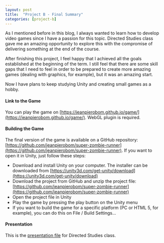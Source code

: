 ```yaml
---
layout: post
title:  "Project B - Final Summary"
categories: [project-b]
---
```


As I mentioned before in this blog, I always wanted to learn how to develop video games since I have a passion for this topic. Directed Studies class gave me an amazing opportunity to explore this with the compromise of delivering something at the end of the course.

After finishing this project, I feel happy that I achieved all the goals established at the beginning of the term. I still feel that there are some skill gaps that I need to feel in order to be prepared to create more amazing games (dealing with graphics, for example), but it was an amazing start.

Now I have plans to keep studying Unity and creating small games as a hobby.

#### Link to the Game

You can play the game on [https://jeanpierobom.github.io/game/](https://jeanpierobom.github.io/game/). WebGL plugin is required.

#### Building the Game

The final version of the game is available on a GitHub repository: [https://github.com/jeanpierobom/super-zombie-runner](https://github.com/jeanpierobom/super-zombie-runner). If you want to open it in Unity, just follow these steps:

- Download and install Unity on your computer. The installer can be downloaded from [https://unity3d.com/get-unity/download](https://unity3d.com/get-unity/download)
- Download the project from GitHub and unzip the project file: [https://github.com/jeanpierobom/super-zombie-runner](https://github.com/jeanpierobom/super-zombie-runner)
- Open the project file in Unity
- Play the game by pressing the play button on the Unity menu
- If you want to build the game for a specific platform (PC or HTML 5, for example), you can do this on File / Build Settings...

#### Presentation

This is the [presentation file](https://github.com/jeanpierobom/jeanpierobom.github.io/blob/master/assets/presentation.pdf) for Directed Studies class.
